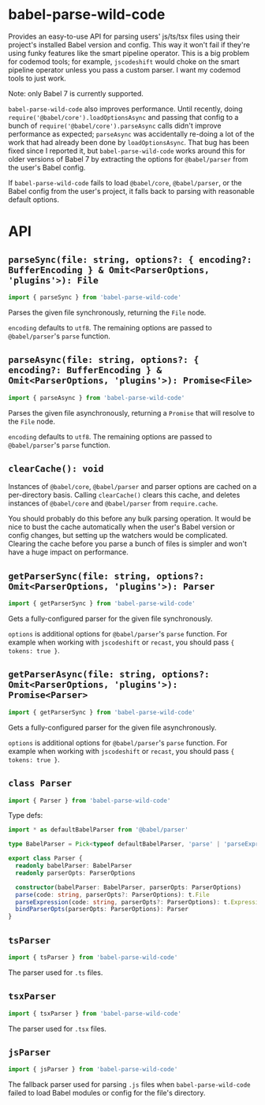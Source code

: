# babel-parse-wild-code

Provides an easy-to-use API for parsing users' js/ts/tsx files using their project's installed Babel version and config.
This way it won't fail if they're using funky features like the smart pipeline operator. This is a big problem for codemod
tools; for example, `jscodeshift` would choke on the smart pipeline operator unless you pass a custom parser. I want my
codemod tools to just work.

Note: only Babel 7 is currently supported.

`babel-parse-wild-code` also improves performance. Until recently, doing `require('@babel/core').loadOptionsAsync` and passing that config
to a bunch of `require('@babel/core').parseAsync` calls didn't improve performance as expected; `parseAsync` was accidentally re-doing
a lot of the work that had already been done by `loadOptionsAsync`. That bug has been fixed since I reported it, but `babel-parse-wild-code`
works around this for older versions of Babel 7 by extracting the options for `@babel/parser` from the user's Babel config.

If `babel-parse-wild-code` fails to load `@babel/core`, `@babel/parser`, or the Babel config from the user's
project, it falls back to parsing with reasonable default options.

# API

## `parseSync(file: string, options?: { encoding?: BufferEncoding } & Omit<ParserOptions, 'plugins'>): File`

```ts
import { parseSync } from 'babel-parse-wild-code'
```

Parses the given file synchronously, returning the `File` node.

`encoding` defaults to `utf8`. The remaining options are passed to `@babel/parser`'s `parse` function.

## `parseAsync(file: string, options?: { encoding?: BufferEncoding } & Omit<ParserOptions, 'plugins'>): Promise<File>`

```ts
import { parseAsync } from 'babel-parse-wild-code'
```

Parses the given file asynchronously, returning a `Promise` that will resolve to the `File` node.

`encoding` defaults to `utf8`. The remaining options are passed to `@babel/parser`'s `parse` function.

## `clearCache(): void`

Instances of `@babel/core`, `@babel/parser` and parser options are cached on a per-directory basis.
Calling `clearCache()` clears this cache, and deletes instances of `@babel/core` and `@babel/parser`
from `require.cache`.

You should probably do this before any bulk parsing operation. It would be nice to bust the cache
automatically when the user's Babel version or config changes, but setting up the watchers would be
complicated. Clearing the cache before you parse a bunch of files is simpler and won't have a huge
impact on performance.

## `getParserSync(file: string, options?: Omit<ParserOptions, 'plugins'>): Parser`

```ts
import { getParserSync } from 'babel-parse-wild-code'
```

Gets a fully-configured parser for the given file synchronously.

`options` is additional options for `@babel/parser`'s `parse` function. For example when working
with `jscodeshift` or `recast`, you should pass `{ tokens: true }`.

## `getParserAsync(file: string, options?: Omit<ParserOptions, 'plugins'>): Promise<Parser>`

```ts
import { getParserSync } from 'babel-parse-wild-code'
```

Gets a fully-configured parser for the given file asynchronously.

`options` is additional options for `@babel/parser`'s `parse` function. For example when working
with `jscodeshift` or `recast`, you should pass `{ tokens: true }`.

## `class Parser`

```ts
import { Parser } from 'babel-parse-wild-code'
```

Type defs:

```ts
import * as defaultBabelParser from '@babel/parser'

type BabelParser = Pick<typeof defaultBabelParser, 'parse' | 'parseExpression'>

export class Parser {
  readonly babelParser: BabelParser
  readonly parserOpts: ParserOptions

  constructor(babelParser: BabelParser, parserOpts: ParserOptions)
  parse(code: string, parserOpts?: ParserOptions): t.File
  parseExpression(code: string, parserOpts?: ParserOptions): t.Expression
  bindParserOpts(parserOpts: ParserOptions): Parser
}
```

## `tsParser`

```ts
import { tsParser } from 'babel-parse-wild-code'
```

The parser used for `.ts` files.

## `tsxParser`

```ts
import { tsxParser } from 'babel-parse-wild-code'
```

The parser used for `.tsx` files.

## `jsParser`

```ts
import { jsParser } from 'babel-parse-wild-code'
```

The fallback parser used for parsing `.js` files when `babel-parse-wild-code` failed to load Babel modules or config for the file's directory.

